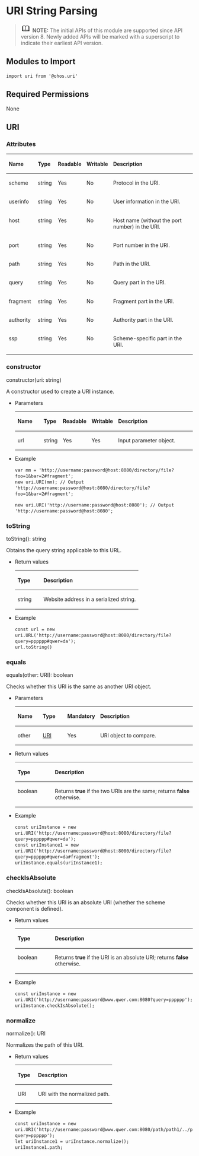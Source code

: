 # URI String Parsing<a name="EN-US_TOPIC_0000001206361591"></a>

>![](../../public_sys-resources/icon-note.gif) **NOTE:** 
>The initial APIs of this module are supported since API version 8. Newly added APIs will be marked with a superscript to indicate their earliest API version.

## Modules to Import<a name="section2080512344162"></a>

```
import uri from '@ohos.uri'  
```

## Required Permissions<a name="section11257113618419"></a>

None

## URI<a name="section148871646203714"></a>

### Attributes<a name="section18482944113517"></a>

<a name="table20482104463514"></a>
<table><thead align="left"><tr id="row1348214444357"><th class="cellrowborder" valign="top" width="15.870000000000001%" id="mcps1.1.6.1.1"><p id="p184822443351"><a name="p184822443351"></a><a name="p184822443351"></a>Name</p>
</th>
<th class="cellrowborder" valign="top" width="10.86%" id="mcps1.1.6.1.2"><p id="p1648254415353"><a name="p1648254415353"></a><a name="p1648254415353"></a>Type</p>
</th>
<th class="cellrowborder" valign="top" width="9.34%" id="mcps1.1.6.1.3"><p id="p9482124413355"><a name="p9482124413355"></a><a name="p9482124413355"></a>Readable</p>
</th>
<th class="cellrowborder" valign="top" width="11.51%" id="mcps1.1.6.1.4"><p id="p3482124493515"><a name="p3482124493515"></a><a name="p3482124493515"></a>Writable</p>
</th>
<th class="cellrowborder" valign="top" width="52.42%" id="mcps1.1.6.1.5"><p id="p12482104483513"><a name="p12482104483513"></a><a name="p12482104483513"></a>Description</p>
</th>
</tr>
</thead>
<tbody><tr id="row148254473513"><td class="cellrowborder" valign="top" width="15.870000000000001%" headers="mcps1.1.6.1.1 "><p id="p1832319183511"><a name="p1832319183511"></a><a name="p1832319183511"></a>scheme</p>
</td>
<td class="cellrowborder" valign="top" width="10.86%" headers="mcps1.1.6.1.2 "><p id="p3482124417356"><a name="p3482124417356"></a><a name="p3482124417356"></a>string</p>
</td>
<td class="cellrowborder" valign="top" width="9.34%" headers="mcps1.1.6.1.3 "><p id="p16483194443514"><a name="p16483194443514"></a><a name="p16483194443514"></a>Yes</p>
</td>
<td class="cellrowborder" valign="top" width="11.51%" headers="mcps1.1.6.1.4 "><p id="p630714163422"><a name="p630714163422"></a><a name="p630714163422"></a>No</p>
</td>
<td class="cellrowborder" valign="top" width="52.42%" headers="mcps1.1.6.1.5 "><p id="p72131224114411"><a name="p72131224114411"></a><a name="p72131224114411"></a>Protocol in the URI.</p>
</td>
</tr>
<tr id="row58631729183511"><td class="cellrowborder" valign="top" width="15.870000000000001%" headers="mcps1.1.6.1.1 "><p id="p1669917383355"><a name="p1669917383355"></a><a name="p1669917383355"></a>userinfo</p>
</td>
<td class="cellrowborder" valign="top" width="10.86%" headers="mcps1.1.6.1.2 "><p id="p986510296359"><a name="p986510296359"></a><a name="p986510296359"></a>string</p>
</td>
<td class="cellrowborder" valign="top" width="9.34%" headers="mcps1.1.6.1.3 "><p id="p14865182993518"><a name="p14865182993518"></a><a name="p14865182993518"></a>Yes</p>
</td>
<td class="cellrowborder" valign="top" width="11.51%" headers="mcps1.1.6.1.4 "><p id="p1586552915355"><a name="p1586552915355"></a><a name="p1586552915355"></a>No</p>
</td>
<td class="cellrowborder" valign="top" width="52.42%" headers="mcps1.1.6.1.5 "><p id="p12865829133514"><a name="p12865829133514"></a><a name="p12865829133514"></a>User information in the URI.</p>
</td>
</tr>
<tr id="row173737374371"><td class="cellrowborder" valign="top" width="15.870000000000001%" headers="mcps1.1.6.1.1 "><p id="p73744376373"><a name="p73744376373"></a><a name="p73744376373"></a>host</p>
</td>
<td class="cellrowborder" valign="top" width="10.86%" headers="mcps1.1.6.1.2 "><p id="p183741337173714"><a name="p183741337173714"></a><a name="p183741337173714"></a>string</p>
</td>
<td class="cellrowborder" valign="top" width="9.34%" headers="mcps1.1.6.1.3 "><p id="p13374237173711"><a name="p13374237173711"></a><a name="p13374237173711"></a>Yes</p>
</td>
<td class="cellrowborder" valign="top" width="11.51%" headers="mcps1.1.6.1.4 "><p id="p1737416372376"><a name="p1737416372376"></a><a name="p1737416372376"></a>No</p>
</td>
<td class="cellrowborder" valign="top" width="52.42%" headers="mcps1.1.6.1.5 "><p id="p737414373372"><a name="p737414373372"></a><a name="p737414373372"></a>Host name (without the port number) in the URI.</p>
</td>
</tr>
<tr id="row18603545143715"><td class="cellrowborder" valign="top" width="15.870000000000001%" headers="mcps1.1.6.1.1 "><p id="p1360410454373"><a name="p1360410454373"></a><a name="p1360410454373"></a>port</p>
</td>
<td class="cellrowborder" valign="top" width="10.86%" headers="mcps1.1.6.1.2 "><p id="p1260410456378"><a name="p1260410456378"></a><a name="p1260410456378"></a>string</p>
</td>
<td class="cellrowborder" valign="top" width="9.34%" headers="mcps1.1.6.1.3 "><p id="p146042453371"><a name="p146042453371"></a><a name="p146042453371"></a>Yes</p>
</td>
<td class="cellrowborder" valign="top" width="11.51%" headers="mcps1.1.6.1.4 "><p id="p460416456374"><a name="p460416456374"></a><a name="p460416456374"></a>No</p>
</td>
<td class="cellrowborder" valign="top" width="52.42%" headers="mcps1.1.6.1.5 "><p id="p3153171613242"><a name="p3153171613242"></a><a name="p3153171613242"></a>Port number in the URI.</p>
</td>
</tr>
<tr id="row15118124793712"><td class="cellrowborder" valign="top" width="15.870000000000001%" headers="mcps1.1.6.1.1 "><p id="p9121914204110"><a name="p9121914204110"></a><a name="p9121914204110"></a>path</p>
</td>
<td class="cellrowborder" valign="top" width="10.86%" headers="mcps1.1.6.1.2 "><p id="p41181471376"><a name="p41181471376"></a><a name="p41181471376"></a>string</p>
</td>
<td class="cellrowborder" valign="top" width="9.34%" headers="mcps1.1.6.1.3 "><p id="p10118447153719"><a name="p10118447153719"></a><a name="p10118447153719"></a>Yes</p>
</td>
<td class="cellrowborder" valign="top" width="11.51%" headers="mcps1.1.6.1.4 "><p id="p1111884793714"><a name="p1111884793714"></a><a name="p1111884793714"></a>No</p>
</td>
<td class="cellrowborder" valign="top" width="52.42%" headers="mcps1.1.6.1.5 "><p id="p18565132916244"><a name="p18565132916244"></a><a name="p18565132916244"></a>Path in the URI.</p>
</td>
</tr>
<tr id="row2998164312378"><td class="cellrowborder" valign="top" width="15.870000000000001%" headers="mcps1.1.6.1.1 "><p id="p20998643103713"><a name="p20998643103713"></a><a name="p20998643103713"></a>query</p>
</td>
<td class="cellrowborder" valign="top" width="10.86%" headers="mcps1.1.6.1.2 "><p id="p1899804315372"><a name="p1899804315372"></a><a name="p1899804315372"></a>string</p>
</td>
<td class="cellrowborder" valign="top" width="9.34%" headers="mcps1.1.6.1.3 "><p id="p1399820431377"><a name="p1399820431377"></a><a name="p1399820431377"></a>Yes</p>
</td>
<td class="cellrowborder" valign="top" width="11.51%" headers="mcps1.1.6.1.4 "><p id="p29980434371"><a name="p29980434371"></a><a name="p29980434371"></a>No</p>
</td>
<td class="cellrowborder" valign="top" width="52.42%" headers="mcps1.1.6.1.5 "><p id="p1299814373714"><a name="p1299814373714"></a><a name="p1299814373714"></a>Query part in the URI.</p>
</td>
</tr>
<tr id="row6527542193711"><td class="cellrowborder" valign="top" width="15.870000000000001%" headers="mcps1.1.6.1.1 "><p id="p1852784212370"><a name="p1852784212370"></a><a name="p1852784212370"></a>fragment</p>
</td>
<td class="cellrowborder" valign="top" width="10.86%" headers="mcps1.1.6.1.2 "><p id="p205271742183711"><a name="p205271742183711"></a><a name="p205271742183711"></a>string</p>
</td>
<td class="cellrowborder" valign="top" width="9.34%" headers="mcps1.1.6.1.3 "><p id="p952724233717"><a name="p952724233717"></a><a name="p952724233717"></a>Yes</p>
</td>
<td class="cellrowborder" valign="top" width="11.51%" headers="mcps1.1.6.1.4 "><p id="p1452784214373"><a name="p1452784214373"></a><a name="p1452784214373"></a>No</p>
</td>
<td class="cellrowborder" valign="top" width="52.42%" headers="mcps1.1.6.1.5 "><p id="p18527842143718"><a name="p18527842143718"></a><a name="p18527842143718"></a>Fragment part in the URI.</p>
</td>
</tr>
<tr id="row1221604019378"><td class="cellrowborder" valign="top" width="15.870000000000001%" headers="mcps1.1.6.1.1 "><p id="p12161040193711"><a name="p12161040193711"></a><a name="p12161040193711"></a>authority</p>
</td>
<td class="cellrowborder" valign="top" width="10.86%" headers="mcps1.1.6.1.2 "><p id="p12161040103714"><a name="p12161040103714"></a><a name="p12161040103714"></a>string</p>
</td>
<td class="cellrowborder" valign="top" width="9.34%" headers="mcps1.1.6.1.3 "><p id="p621674073715"><a name="p621674073715"></a><a name="p621674073715"></a>Yes</p>
</td>
<td class="cellrowborder" valign="top" width="11.51%" headers="mcps1.1.6.1.4 "><p id="p1821624033711"><a name="p1821624033711"></a><a name="p1821624033711"></a>No</p>
</td>
<td class="cellrowborder" valign="top" width="52.42%" headers="mcps1.1.6.1.5 "><p id="p1421614403377"><a name="p1421614403377"></a><a name="p1421614403377"></a>Authority part in the URI.</p>
</td>
</tr>
<tr id="row763211357376"><td class="cellrowborder" valign="top" width="15.870000000000001%" headers="mcps1.1.6.1.1 "><p id="p1863313520378"><a name="p1863313520378"></a><a name="p1863313520378"></a>ssp</p>
</td>
<td class="cellrowborder" valign="top" width="10.86%" headers="mcps1.1.6.1.2 "><p id="p8633113583715"><a name="p8633113583715"></a><a name="p8633113583715"></a>string</p>
</td>
<td class="cellrowborder" valign="top" width="9.34%" headers="mcps1.1.6.1.3 "><p id="p1663363533710"><a name="p1663363533710"></a><a name="p1663363533710"></a>Yes</p>
</td>
<td class="cellrowborder" valign="top" width="11.51%" headers="mcps1.1.6.1.4 "><p id="p1763312358374"><a name="p1763312358374"></a><a name="p1763312358374"></a>No</p>
</td>
<td class="cellrowborder" valign="top" width="52.42%" headers="mcps1.1.6.1.5 "><p id="p363383518374"><a name="p363383518374"></a><a name="p363383518374"></a>Scheme-specific part in the URI.</p>
</td>
</tr>
</tbody>
</table>

### constructor<a name="section796748155213"></a>

constructor\(uri: string\)

A constructor used to create a URI instance.

-   Parameters

    <a name="table1723015271384"></a>
    <table><thead align="left"><tr id="row42301327153814"><th class="cellrowborder" valign="top" width="15.870000000000001%" id="mcps1.1.6.1.1"><p id="p102307272383"><a name="p102307272383"></a><a name="p102307272383"></a>Name</p>
    </th>
    <th class="cellrowborder" valign="top" width="10.86%" id="mcps1.1.6.1.2"><p id="p202307278382"><a name="p202307278382"></a><a name="p202307278382"></a>Type</p>
    </th>
    <th class="cellrowborder" valign="top" width="9.34%" id="mcps1.1.6.1.3"><p id="p19231227113813"><a name="p19231227113813"></a><a name="p19231227113813"></a>Readable</p>
    </th>
    <th class="cellrowborder" valign="top" width="11.51%" id="mcps1.1.6.1.4"><p id="p1123113278381"><a name="p1123113278381"></a><a name="p1123113278381"></a>Writable</p>
    </th>
    <th class="cellrowborder" valign="top" width="52.42%" id="mcps1.1.6.1.5"><p id="p5231172773815"><a name="p5231172773815"></a><a name="p5231172773815"></a>Description</p>
    </th>
    </tr>
    </thead>
    <tbody><tr id="row122318279387"><td class="cellrowborder" valign="top" width="15.870000000000001%" headers="mcps1.1.6.1.1 "><p id="p161271253807"><a name="p161271253807"></a><a name="p161271253807"></a>url</p>
    </td>
    <td class="cellrowborder" valign="top" width="10.86%" headers="mcps1.1.6.1.2 "><p id="p11231102719382"><a name="p11231102719382"></a><a name="p11231102719382"></a>string</p>
    </td>
    <td class="cellrowborder" valign="top" width="9.34%" headers="mcps1.1.6.1.3 "><p id="p182311827173812"><a name="p182311827173812"></a><a name="p182311827173812"></a>Yes</p>
    </td>
    <td class="cellrowborder" valign="top" width="11.51%" headers="mcps1.1.6.1.4 "><p id="p1023152712389"><a name="p1023152712389"></a><a name="p1023152712389"></a>Yes</p>
    </td>
    <td class="cellrowborder" valign="top" width="52.42%" headers="mcps1.1.6.1.5 "><p id="p323132783819"><a name="p323132783819"></a><a name="p323132783819"></a>Input parameter object.</p>
    </td>
    </tr>
    </tbody>
    </table>


-   Example

    ```
    var mm = 'http://username:password@host:8080/directory/file?foo=1&bar=2#fragment';
    new uri.URI(mm); // Output 'http://username:password@host:8080/directory/file?foo=1&bar=2#fragment';
    ```

    ```
    new uri.URI('http://username:password@host:8080'); // Output 'http://username:password@host:8080';
    ```


### toString<a name="section1520812025513"></a>

toString\(\): string

Obtains the query string applicable to this URL.

-   Return values

    <a name="table201041412244"></a>
    <table><thead align="left"><tr id="row410431122411"><th class="cellrowborder" valign="top" width="20.990000000000002%" id="mcps1.1.3.1.1"><p id="p110413182418"><a name="p110413182418"></a><a name="p110413182418"></a>Type</p>
    </th>
    <th class="cellrowborder" valign="top" width="79.01%" id="mcps1.1.3.1.2"><p id="p181042116249"><a name="p181042116249"></a><a name="p181042116249"></a>Description</p>
    </th>
    </tr>
    </thead>
    <tbody><tr id="row110421182413"><td class="cellrowborder" valign="top" width="20.990000000000002%" headers="mcps1.1.3.1.1 "><p id="p510461102411"><a name="p510461102411"></a><a name="p510461102411"></a>string</p>
    </td>
    <td class="cellrowborder" valign="top" width="79.01%" headers="mcps1.1.3.1.2 "><p id="p159992542327"><a name="p159992542327"></a><a name="p159992542327"></a>Website address in a serialized string.</p>
    </td>
    </tr>
    </tbody>
    </table>


-   Example

    ```
    const url = new uri.URL('http://username:password@host:8080/directory/file?query=pppppp#qwer=da');
    url.toString()
    ```


### equals<a name="section8201184114551"></a>

equals\(other: URI\): boolean

Checks whether this URI is the same as another URI object.

-   Parameters

    <a name="table69661135912"></a>
    <table><thead align="left"><tr id="row149668318915"><th class="cellrowborder" valign="top" width="14.82%" id="mcps1.1.5.1.1"><p id="p7966738914"><a name="p7966738914"></a><a name="p7966738914"></a>Name</p>
    </th>
    <th class="cellrowborder" valign="top" width="14.729999999999999%" id="mcps1.1.5.1.2"><p id="p296713699"><a name="p296713699"></a><a name="p296713699"></a>Type</p>
    </th>
    <th class="cellrowborder" valign="top" width="9.16%" id="mcps1.1.5.1.3"><p id="p196718315911"><a name="p196718315911"></a><a name="p196718315911"></a>Mandatory</p>
    </th>
    <th class="cellrowborder" valign="top" width="61.29%" id="mcps1.1.5.1.4"><p id="p9967231197"><a name="p9967231197"></a><a name="p9967231197"></a>Description</p>
    </th>
    </tr>
    </thead>
    <tbody><tr id="row99671533914"><td class="cellrowborder" valign="top" width="14.82%" headers="mcps1.1.5.1.1 "><p id="p79671633910"><a name="p79671633910"></a><a name="p79671633910"></a>other</p>
    </td>
    <td class="cellrowborder" valign="top" width="14.729999999999999%" headers="mcps1.1.5.1.2 "><p id="p780818507106"><a name="p780818507106"></a><a name="p780818507106"></a><a href="#section148871646203714">URI</a></p>
    </td>
    <td class="cellrowborder" valign="top" width="9.16%" headers="mcps1.1.5.1.3 "><p id="p19671336916"><a name="p19671336916"></a><a name="p19671336916"></a>Yes</p>
    </td>
    <td class="cellrowborder" valign="top" width="61.29%" headers="mcps1.1.5.1.4 "><p id="p69671631796"><a name="p69671631796"></a><a name="p69671631796"></a>URI object to compare.</p>
    </td>
    </tr>
    </tbody>
    </table>


-   Return values

    <a name="table648816575178"></a>
    <table><thead align="left"><tr id="row54897577177"><th class="cellrowborder" valign="top" width="20.990000000000002%" id="mcps1.1.3.1.1"><p id="p548916576172"><a name="p548916576172"></a><a name="p548916576172"></a>Type</p>
    </th>
    <th class="cellrowborder" valign="top" width="79.01%" id="mcps1.1.3.1.2"><p id="p748995711718"><a name="p748995711718"></a><a name="p748995711718"></a>Description</p>
    </th>
    </tr>
    </thead>
    <tbody><tr id="row448917570178"><td class="cellrowborder" valign="top" width="20.990000000000002%" headers="mcps1.1.3.1.1 "><p id="p848910579172"><a name="p848910579172"></a><a name="p848910579172"></a>boolean</p>
    </td>
    <td class="cellrowborder" valign="top" width="79.01%" headers="mcps1.1.3.1.2 "><p id="p18489257161712"><a name="p18489257161712"></a><a name="p18489257161712"></a>Returns <strong id="b137321971865"><a name="b137321971865"></a><a name="b137321971865"></a>true</strong> if the two URIs are the same; returns <strong id="b1160661310617"><a name="b1160661310617"></a><a name="b1160661310617"></a>false</strong> otherwise.</p>
    </td>
    </tr>
    </tbody>
    </table>


-   Example

    ```
    const uriInstance = new uri.URI('http://username:password@host:8080/directory/file?query=pppppp#qwer=da');
    const uriInstance1 = new uri.URI('http://username:password@host:8080/directory/file?query=pppppp#qwer=da#fragment');
    uriInstance.equals(uriInstance1);
    ```


### checkIsAbsolute<a name="section17961333135611"></a>

checkIsAbsolute\(\): boolean

Checks whether this URI is an absolute URI \(whether the scheme component is defined\).

-   Return values

    <a name="table10605130142117"></a>
    <table><thead align="left"><tr id="row156051502216"><th class="cellrowborder" valign="top" width="20.990000000000002%" id="mcps1.1.3.1.1"><p id="p1260640112112"><a name="p1260640112112"></a><a name="p1260640112112"></a>Type</p>
    </th>
    <th class="cellrowborder" valign="top" width="79.01%" id="mcps1.1.3.1.2"><p id="p136062012215"><a name="p136062012215"></a><a name="p136062012215"></a><strong id="b33155560324644"><a name="b33155560324644"></a><a name="b33155560324644"></a>Description</strong></p>
    </th>
    </tr>
    </thead>
    <tbody><tr id="row176062022120"><td class="cellrowborder" valign="top" width="20.990000000000002%" headers="mcps1.1.3.1.1 "><p id="p19606140142119"><a name="p19606140142119"></a><a name="p19606140142119"></a>boolean</p>
    </td>
    <td class="cellrowborder" valign="top" width="79.01%" headers="mcps1.1.3.1.2 "><p id="p2060690182114"><a name="p2060690182114"></a><a name="p2060690182114"></a>Returns <strong id="b1461184214711"><a name="b1461184214711"></a><a name="b1461184214711"></a>true</strong> if the URI is an absolute URI; returns <strong id="b13725458815"><a name="b13725458815"></a><a name="b13725458815"></a>false</strong> otherwise.</p>
    </td>
    </tr>
    </tbody>
    </table>


-   Example

    ```
    const uriInstance = new uri.URI('http://username:password@www.qwer.com:8080?query=pppppp');
    uriInstance.checkIsAbsolute();
    ```


### normalize<a name="section974214585573"></a>

normalize\(\): URI

Normalizes the path of this URI.

-   Return values

    <a name="table981932613263"></a>
    <table><thead align="left"><tr id="row38194264264"><th class="cellrowborder" valign="top" width="20.990000000000002%" id="mcps1.1.3.1.1"><p id="p178208263269"><a name="p178208263269"></a><a name="p178208263269"></a>Type</p>
    </th>
    <th class="cellrowborder" valign="top" width="79.01%" id="mcps1.1.3.1.2"><p id="p15820112672617"><a name="p15820112672617"></a><a name="p15820112672617"></a>Description</p>
    </th>
    </tr>
    </thead>
    <tbody><tr id="row2820172622610"><td class="cellrowborder" valign="top" width="20.990000000000002%" headers="mcps1.1.3.1.1 "><p id="p13820122613264"><a name="p13820122613264"></a><a name="p13820122613264"></a>URI</p>
    </td>
    <td class="cellrowborder" valign="top" width="79.01%" headers="mcps1.1.3.1.2 "><p id="p18497141212339"><a name="p18497141212339"></a><a name="p18497141212339"></a>URI with the normalized path.</p>
    </td>
    </tr>
    </tbody>
    </table>


-   Example

    ```
    const uriInstance = new uri.URI('http://username:password@www.qwer.com:8080/path/path1/../path2/./path3?query=pppppp');
    let uriInstance1 = uriInstance.normalize();
    uriInstance1.path;
    ```


